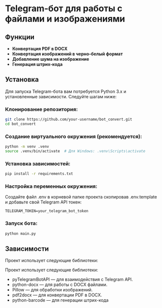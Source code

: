 # Telegram-бот для работы с файлами и изображениями

## Функции

- **Конвертация PDF в DOCX**
- **Конвертация изображений в черно-белый формат**
- **Добавление шума на изображение**
- **Генерация штрих-кода**

## Установка

Для запуска Telegram-бота вам потребуется Python 3.x и установленные зависимости. Следуйте шагам ниже:

### Клонирование репозитория:

```bash
git clone https://github.com/your-username/bot_convert.git
cd bot_convert
```

### Создание виртуального окружения (рекомендуется):
```bash
python -m venv .venv
source .venv/bin/activate  # Для Windows: .venv\Scripts\activate
```


### Установка зависимостей:
```bash
pip install -r requirements.txt
```
### Настройка переменных окружения:
Создайте файл .env в корневой папке проекта скопировав .env.template и добавьте свой Telegram API токен:

```text
TELEGRAM_TOKEN=your_telegram_bot_token
```

### Запуск бота:
```bash
python main.py
```
## Зависимости
Проект использует следующие библиотеки:

Проект использует следующие библиотеки:

- pyTelegramBotAPI — для взаимодействия с Telegram API.
- python-docx — для работы с DOCX файлами.
- Pillow — для обработки изображений.
- pdf2docx — для конвертации PDF в DOCX.
- python-barcode — для генерации штрих-кода
